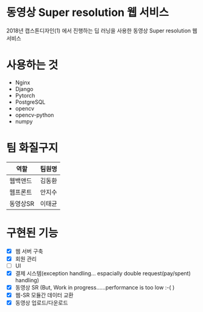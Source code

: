 동영상 Super resolution 웹 서비스
===================================
2018년 캡스톤디자인(1) 에서 진행하는 딥 러닝을 사용한 동영상 Super resolution 웹 서비스  

# 사용하는 것
* Nginx
* Django
* Pytorch
* PostgreSQL
* opencv
* opencv-python
* numpy

# 팀 화질구지
역할 | 팀원명
----|------
웹백앤드|김동환
웹프론트|안지수
동영상SR|이태균

# 구현된 기능
- [x] 웹 서버 구축
- [x] 회원 관리
- [ ] UI
- [x] 결제 시스템(exception handling... espacially double request(pay/spent) handling)
- [x] 동영상 SR (But, Work in progress......performance is too low :-(  )
- [x] 웹-SR 모듈간 데이터 교환
- [x] 동영상 업로드/다운로드
